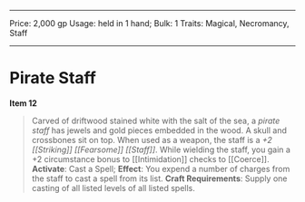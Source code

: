 
---
Price: 2,000 gp
Usage: held in 1 hand;
Bulk: 1
Traits: Magical, Necromancy, Staff

---

# Pirate Staff

**Item 12**

> Carved of driftwood stained white with the salt of the sea, a *pirate staff* has jewels and gold pieces embedded in the wood. A skull and crossbones sit on top. When used as a weapon, the staff is a *+2 [[Striking]] [[Fearsome]] [[Staff]]*. While wielding the staff, you gain a +2 circumstance bonus to [[Intimidation]] checks to [[Coerce]].
**Activate**: Cast a Spell;
**Effect**: You expend a number of charges from the staff to cast a spell from its list.
**Craft Requirements**: Supply one casting of all listed levels of all listed spells.
